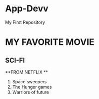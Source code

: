 # App-Devv
My First Repository 
# MY FAVORITE MOVIE 
## SCI-FI

**FROM NETFLIX **
1. Space sweepers
2. The Hunger games 
3. Warriors of future 
